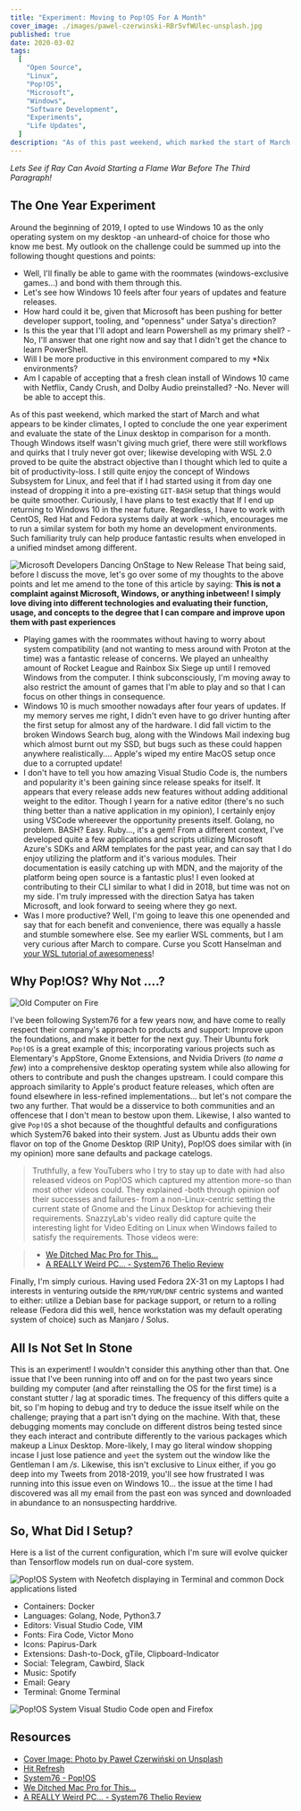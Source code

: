 ```yaml
---
title: "Experiment: Moving to Pop!OS For A Month"
cover_image: ./images/pawel-czerwinski-RBr5vfWUlec-unsplash.jpg
published: true
date: 2020-03-02
tags:
  [
    "Open Source",
    "Linux",
    "Pop!OS",
    "Microsoft",
    "Windows",
    "Software Development",
    "Experiments",
    "Life Updates",
  ]
description: "As of this past weekend, which marked the start of March and what appears to be kinder climates, I opted to conclude the one year experiment and evaluate the state of the Linux desktop in comparison for a month. Though Windows itself wasn't giving much grief, there were still workflows and quirks that I truly never got over; likewise developing with WSL 2.0 proved to be quite the abstract objective than I thought which led to quite a bit of productivity-loss. I still quite enjoy the concept of Windows Subsystem for Linux, and feel that if I had started using it from day one instead of dropping it into a pre-existing `GIT-BASH` setup that things would be quite smoother. Curiously, I have plans to test exactly that If I end up returning to Windows 10 in the near future. Regardless, I have to work with CentOS, Red Hat and Fedora systems daily at work -which, encourages me to run a similar system for both my home an development environments. Such familiarity truly can help produce fantastic results when enveloped in a unified mindset among different."
---
```


_Lets See if Ray Can Avoid Starting a Flame War Before The Third Paragraph!_

## The One Year Experiment

Around the beginning of 2019, I opted to use Windows 10 as the only operating system on my desktop -an unheard-of choice for those who know me best. My outlook on the challenge could be summed up into the following thought questions and points:

- Well, I'll finally be able to game with the roommates (windows-exclusive games...) and bond with them through this.
- Let's see how Windows 10 feels after four years of updates and feature releases.
- How hard could it be, given that Microsoft has been pushing for better developer support, tooling, and "openness" under Satya's direction?
- Is this the year that I'll adopt and learn Powershell as my primary shell? -No, I'll answer that one right now and say that I didn't get the chance to learn PowerShell.
- Will I be more productive in this environment compared to my \*Nix environments?
- Am I capable of accepting that a fresh clean install of Windows 10 came with Netflix, Candy Crush, and Dolby Audio preinstalled? -No. Never will be able to accept this.

As of this past weekend, which marked the start of March and what appears to be kinder climates, I opted to conclude the one year experiment and evaluate the state of the Linux desktop in comparison for a month. Though Windows itself wasn't giving much grief, there were still workflows and quirks that I truly never got over; likewise developing with WSL 2.0 proved to be quite the abstract objective than I thought which led to quite a bit of productivity-loss. I still quite enjoy the concept of Windows Subsystem for Linux, and feel that if I had started using it from day one instead of dropping it into a pre-existing `GIT-BASH` setup that things would be quite smoother. Curiously, I have plans to test exactly that If I end up returning to Windows 10 in the near future. Regardless, I have to work with CentOS, Red Hat and Fedora systems daily at work -which, encourages me to run a similar system for both my home an development environments. Such familiarity truly can help produce fantastic results when enveloped in a unified mindset among different.

![Microsoft Developers Dancing OnStage to New Release](https://media.giphy.com/media/l3q2zbskZp2j8wniE/giphy.gif)
That being said, before I discuss the move, let's go over some of my thoughts to the above points and let me amend to the tone of this article by saying: **This is not a complaint against Microsoft, Windows, or anything inbetween! I simply love diving into different technologies and evaluating their function, usage, and concepts to the degree that I can compare and improve upon them with past experiences**

- Playing games with the roommates without having to worry about system compatibility (and not wanting to mess around with Proton at the time) was a fantastic release of concerns. We played an unhealthy amount of Rocket League and Rainbox Six Siege up until I removed Windows from the computer. I think subconsciously, I'm moving away to also restrict the amount of games that I'm able to play and so that I can focus on other things in consequence.
- Windows 10 is much smoother nowadays after four years of updates. If my memory serves me right, I didn't even have to go driver hunting after the first setup for almost any of the hardware. I did fall victim to the broken Windows Search bug, along with the Windows Mail indexing bug which almost burnt out my SSD, but bugs such as these could happen anywhere realistically.... Apple's wiped my entire MacOS setup once due to a corrupted update!
- I don't have to tell you how amazing Visual Studio Code is, the numbers and popularity it's been gaining since release speaks for itself. It appears that every release adds new features without adding additional weight to the editor. Though I yearn for a native editor (there's no such thing better than a native application in my opinion), I certainly enjoy using VSCode whereever the opportunity presents itself. Golang, no problem. BASH? Easy. Ruby..., it's a gem! From a different context, I've developed quite a few applications and scripts utilizing Microsoft Azure's SDKs and ARM templates for the past year, and can say that I do enjoy utilizing the platform and it's various modules. Their documentation is easily catching up with MDN, and the majority of the platform being open source is a fantastic plus! I even looked at contributing to their CLI similar to what I did in 2018, but time was not on my side. I'm truly impressed with the direction Satya has taken Microsoft, and look forward to seeing where they go next.
- Was I more productive? Well, I'm going to leave this one openended and say that for each benefit and convenience, there was equally a hassle and stumble somewhere else. See my earlier WSL comments, but I am very curious after March to compare. Curse you Scott Hanselman and [your WSL tutorial of awesomeness](https://www.youtube.com/watch?v=A0eqZujVfYU)!

## Why Pop!OS? Why Not ....?

![Old Computer on Fire](https://media.giphy.com/media/PkVpoRawXYW5i/giphy.gif)

I've been following System76 for a few years now, and have come to really respect their company's approach to products and support: Improve upon the foundations, and make it better for the next guy. Their Ubuntu fork `Pop!OS` is a great example of this; incorporating various projects such as Elementary's AppStore, Gnome Extensions, and Nvidia Drivers (_to name a few_) into a comprehensive desktop operating system while also allowing for others to contribute and push the changes upstream. I could compare this approach similarity to Apple's product feature releases, which often are found elsewhere in less-refined implementations... but let's not compare the two any further. That would be a disservice to both communities and an offencese that I don't mean to bestow upon them. Likewise, I also wanted to give `Pop!OS` a shot because of the thoughtful defaults and configurations which System76 baked into their system. Just as Ubuntu adds their own flavor on top of the Gnome Desktop (RIP Unity), Pop!OS does similar with (in my opinion) more sane defaults and package catelogs.

> Truthfully, a few YouTubers who I try to stay up to date with had also released videos on Pop!OS which captured my attention more-so than most other videos could. They explained -both through opinion oof their successes and failures- from a non-Linux-centric setting the current state of Gnome and the Linux Desktop for achieving their requirements. SnazzyLab's video really did capture quite the interesting light for Video Editing on Linux when Windows failed to satisfy the requirements. Those videos were:

> - [We Ditched Mac Pro for This... ](https://www.youtube.com/watch?v=P2dACq3F_W4)
> - [A REALLY Weird PC… - System76 Thelio Review](https://www.youtube.com/watch?v=JTN1c1j6V1s)

Finally, I'm simply curious. Having used Fedora 2X-31 on my Laptops I had interests in venturing outside the `RPM/YUM/DNF` centric systems and wanted to either: utilize a Debian base for package support, or return to a rolling release (Fedora did this well, hence workstation was my default operating system of choice) such as Manjaro / Solus.

## All Is Not Set In Stone

This is an experiment! I wouldn't consider this anything other than that. One issue that I've been running into off and on for the past two years since building my computer (and after reinstalling the OS for the first time) is a constant stutter / lag at sporadic times. The frequency of this differs quite a bit, so I'm hoping to debug and try to deduce the issue itself while on the challenge; praying that a part isn't dying on the machine. With that, these debugging moments may conclude on different distros being tested since they each interact and contribute differently to the various packages which makeup a Linux Desktop. More-likely, I may go literal window shopping incase I just lose patience and `yeet` the system out the window like the Gentleman I am _/s_. Likewise, this isn't exclusive to Linux either, if you go deep into my Tweets from 2018-2019, you'll see how frustrated I was running into this issue even on Windows 10... the issue at the time I had discovered was all my email from the past eon was synced and downloaded in abundance to an nonsuspecting harddrive.

## So, What Did I Setup?

Here is a list of the current configuration, which I'm sure will evolve quicker than Tensorflow models run on dual-core system.

![Pop!OS System with Neofetch displaying in Terminal and common Dock applications listed](./images/neofetch-clean.png)

- Containers: Docker
- Languages: Golang, Node, Python3.7
- Editors: Visual Studio Code, VIM
- Fonts: Fira Code, Victor Mono
- Icons: Papirus-Dark
- Extensions: Dash-to-Dock, gTile, Clipboard-Indicator
- Social: Telegram, Cawbird, Slack
- Music: Spotify
- Email: Geary
- Terminal: Gnome Terminal

![Pop!OS System Visual Studio Code open and Firefox](./images/desktop-busy.png)

## Resources

- [Cover Image: Photo by Paweł Czerwiński on Unsplash](https://unsplash.com/photos/RBr5vfWUlec)
- [Hit Refresh](https://www.amazon.ca/Hit-Refresh-Rediscover-Microsofts-Everyone-ebook/dp/B01HOT5SQA)
- [System76 - Pop!OS ](https://system76.com/pop)
- [We Ditched Mac Pro for This... ](https://www.youtube.com/watch?v=P2dACq3F_W4)
- [A REALLY Weird PC… - System76 Thelio Review](https://www.youtube.com/watch?v=JTN1c1j6V1s)
